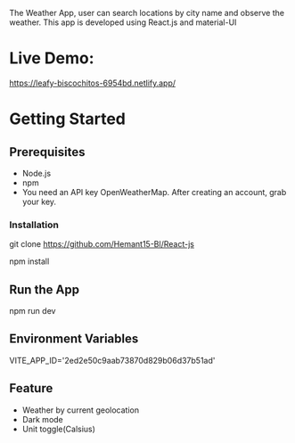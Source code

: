 The Weather App, user can search locations by city name and observe the weather.
This app is developed using React.js and material-UI

# Live Demo:
https://leafy-biscochitos-6954bd.netlify.app/


# Getting Started

## Prerequisites
- Node.js
- npm
- You need an API key OpenWeatherMap. After creating an account, grab your key.
### Installation
git clone https://github.com/Hemant15-Bl/React-js

npm install

## Run the App
npm run dev

## Environment Variables
VITE_APP_ID='2ed2e50c9aab73870d829b06d37b51ad'

## Feature
- Weather by current geolocation
- Dark mode
- Unit toggle(Calsius)
